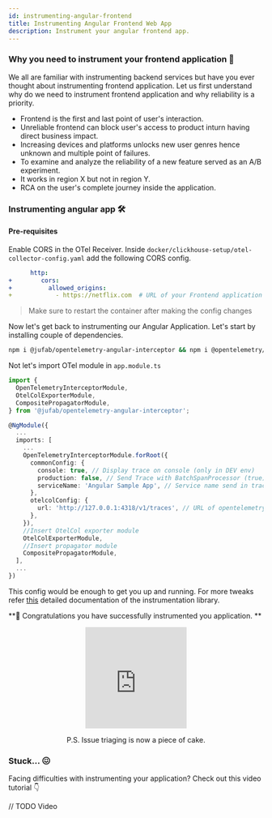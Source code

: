 ```yaml
---
id: instrumenting-angular-frontend
title: Instrumenting Angular Frontend Web App
description: Instrument your angular frontend app.
---
```


### Why you need to instrument your frontend application 🤔

We all are familiar with instrumenting backend services but have you ever thought about instrumenting frontend application. Let us first understand why do we need to instrument frontend application and why reliability is a priority.

- Frontend is the first and last point of user's interaction.
- Unreliable frontend can block user's access to product inturn having direct business impact.
- Increasing devices and platforms unlocks new user genres hence unknown and multiple point of failures.
- To examine and analyze the reliability of a new feature served as an A/B experiment.
- It works in region X but not in region Y.
- RCA on the user's complete journey inside the application.

### Instrumenting angular app 🛠

#### Pre-requisites

Enable CORS in the OTel Receiver. Inside `docker/clickhouse-setup/otel-collector-config.yaml` add the following CORS config.

```yml
      http:
+        cors:
+          allowed_origins:
+            - https://netflix.com  # URL of your Frontend application
```

> Make sure to restart the container after making the config changes

Now let's get back to instrumenting our Angular Application. Let's start by installing couple of dependencies.

```sh
npm i @jufab/opentelemetry-angular-interceptor && npm i @opentelemetry/api @opentelemetry/sdk-trace-web @opentelemetry/sdk-trace-base @opentelemetry/core @opentelemetry/semantic-conventions @opentelemetry/resources @opentelemetry/exporter-trace-otlp-http @opentelemetry/exporter-zipkin @opentelemetry/propagator-b3 @opentelemetry/propagator-jaeger @opentelemetry/context-zone-peer-dep @opentelemetry/instrumentation @opentelemetry/instrumentation-document-load @opentelemetry/instrumentation-fetch @opentelemetry/instrumentation-xml-http-request @opentelemetry/propagator-aws-xray --save-dev
```

Not let's import OTel module in `app.module.ts`

```ts
import {
  OpenTelemetryInterceptorModule,
  OtelColExporterModule,
  CompositePropagatorModule,
} from '@jufab/opentelemetry-angular-interceptor';

@NgModule({
  ...
  imports: [
    ...
    OpenTelemetryInterceptorModule.forRoot({
      commonConfig: {
        console: true, // Display trace on console (only in DEV env)
        production: false, // Send Trace with BatchSpanProcessor (true) or SimpleSpanProcessor (false)
        serviceName: 'Angular Sample App', // Service name send in trace
      },
      otelcolConfig: {
        url: 'http://127.0.0.1:4318/v1/traces', // URL of opentelemetry collector
      },
    }),
    //Insert OtelCol exporter module
    OtelColExporterModule,
    //Insert propagator module
    CompositePropagatorModule,
  ],
  ...
})
```

This config would be enough to get you up and running. For more tweaks refer [this](https://github.com/jufab/opentelemetry-angular-interceptor#readme) detailed documentation of the instrumentation library.

**🎉 Congratulations you have successfully instrumented you application. **

<div align="center">
<iframe src="https://giphy.com/embed/fGCa0O9sogzEOTbBaP" width="200" height="200" frameBorder="0" class="giphy-embed" allowFullScreen></iframe>
<p>P.S. Issue triaging is now a piece of cake.</p>
</div>

### Stuck... 😖

Facing difficulties with instrumenting your application? Check out this video tutorial 👇

// TODO Video
